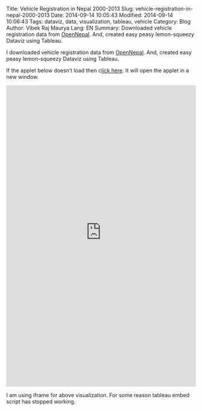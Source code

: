 Title: Vehicle Registration in Nepal 2000-2013
Slug: vehicle-registration-in-nepal-2000-2013
Date: 2014-09-14 10:05:43
Modified: 2014-09-14 10:06:43
Tags: dataviz, data, visualization, tableau, vehicle
Category: Blog 
Author: Vibek Raj Maurya 
Lang: EN
Summary: Downloaded vehicle registration data from [OpenNepal](http://data.opennepal.net/content/total-number-registered-vehicle-2013). And, created easy peasy lemon-squeezy Dataviz using Tableau.

I downloaded vehicle registration data from [OpenNepal](http://data.opennepal.net/content/total-number-registered-vehicle-2013). And, created easy peasy lemon-squeezy Dataviz using Tableau.

If the applet below doesn’t load then c[lick here](https://public.tableausoftware.com/views/VehicleRegistration/Dashboard1?:showVizHome=no#1). It will open the applet in a new window.  
<iframe frameborder="0" height="800" src="https://public.tableausoftware.com/views/VehicleRegistration/Dashboard1?:showVizHome=no#1" width="100%">  
</iframe>

I am using iframe for above visualization. For some reason tableau embed script has stopped working.


